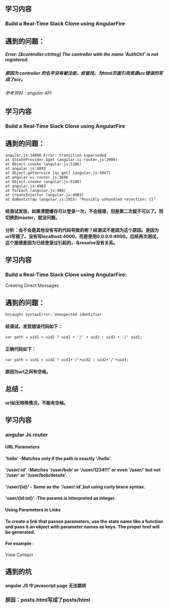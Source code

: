 

<!-- 2018-3-20 -->
## 学习内容
### Build a Real-Time Slack Clone using AngularFire
## 遇到的问题：
##### Error: [$controller:ctrlreg] The controller with the name 'AuthCtrl' is not registered.
##### 原因为 controller 的名字没有被注册。经查找，为html页面引用资源src错误的写成了scr。

###### 参考资料：angular API
<!-- 2018-3-20 -->

<!-- 2018-3-21 -->
## 学习内容
### Build a Real-Time Slack Clone using AngularFire
## 遇到的问题：
`angular.js:14800 Error: transition superseded`  
    `at $StateProvider.$get (angular-ui-router.js:2909)`  
    `at Object.invoke (angular.js:5106)`  
    `at angular.js:4893`  
    `at Object.getService [as get] (angular.js:5047)`  
    `at angular-ui-router.js:3696`  
    `at Object.invoke (angular.js:5106)`  
    `at angular.js:4903`  
    `at forEach (angular.js:408)`  
    `at createInjector (angular.js:4903)`  
    `at doBootstrap (angular.js:1955) "Possibly unhandled rejection: {}"`
#### 经测试发现，如果清楚缓存可以登录一次，不会报错，但是第二次就不可以了。而切换到master，就没问题。
#### 分析：会不会是其他没有写的代码导致的呢？经测试不是因为这个原因。是因为url写错了。没有写localhost:4000，而是使用0.0.0.0:4000。后经再次测试，这个报错是因为已经登录过引起的，与resolve没有关系。
<!-- 2018-3-21 -->

<!-- 2018-3-22 -->
## 学习内容
### Build a Real-Time Slack Clone using AngularFire:
Creating Direct Messages
## 遇到的问题：
`Uncaught SyntaxError: Unexpected identifier`
#### 经调试，发现错误代码如下：
`var path = uid1 < uid2 ? uid1 + '/' + uid2 : uid2 + '/' uid1;`
#### 正确代码如下：
`var path = uid1 < uid2 ? uid1+'/'+uid2 : uid2+’/‘+uid1;`
#### 原因为url之间有空格。

## 总结：
#### url如无特殊情况，不能有空格。
<!-- 2018-3-22 -->


<!-- 2018-4-23 -->
## 学习内容

### angular Js router
#### URL Parameters
#### 'hello' -Matches only if the path is exactly '/hello'.
#### '/user/:id' -Matches '/user/bob' or '/user/1234!!!' or even '/user/' but not '/user' or '/user/bob/details'.
#### '/user/{id}' - Same as the '/user/:id',but using curly brace syntax.
#### 'user/{id:int}' -The params is interpreted as integer.

#### Using Parameters in Links
#### To create a link that passes parameters, use the state name like a function and pass it an object with parameter names as keys. The proper href will be generated.
#### For example :
<a ui-sref="contacts.detail({contactId: id})">View Contact</a>


## 遇到的坑
#### angular JS 中 javascript page 无法跳转
### 原因：posts.html写成了posts/html
<!-- 2018-4-23 -->
